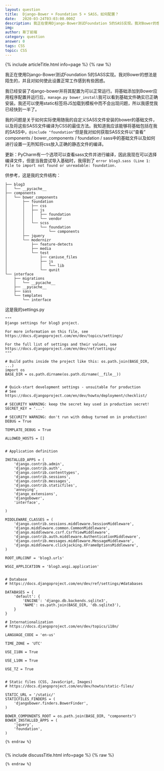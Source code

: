 ```yaml
---
layout: question
title:  Django-Bower + Foundation 5 + SASS，如何配置？
date:   2020-03-24T03:03:00.000Z
description: 我正在使用Django-Bower测试Foundation 5的SASS实现。我对Bower的想法是陌生的，并且对如何使此设置正常工作感到有些困惑。我...
img: 
author: 斯丁前端
category: question
answer: 0
tags: CSS
topic: CSS
---
```

<div class="article-root">
  <div class="article">
    {% include articleTitle.html info=page %}
    {% raw %}
    <div class="article-content"><p><font style="vertical-align: inherit;"><font style="vertical-align: inherit;">我正在使用Django-Bower测试Foundation 5的SASS实现。</font><font style="vertical-align: inherit;">我对Bower的想法是陌生的，并且对如何使此设置正常工作感到有些困惑。</font></font></p>

<p><font style="vertical-align: inherit;"><font style="vertical-align: inherit;">我已经安装了django-bower并将其配置为可以正常运行。</font><font style="vertical-align: inherit;">将基础添加到Bower应用程序配置并运行后，</font></font><code>manage.py bower_install</code><font style="vertical-align: inherit;"><font style="vertical-align: inherit;">我可以看到基础文件确实已正确安装。</font><font style="vertical-align: inherit;">我还可以使用static标签将JS加载到模板中而不会出现问题，所以我感觉我已经快到一半了。</font></font></p>

<p><font style="vertical-align: inherit;"><font style="vertical-align: inherit;">我的问题是关于如何实际使用随我的自定义SASS文件安装的bower的基础文件，以及将这些SASS文件编译为CSS的最佳方法。</font><font style="vertical-align: inherit;">我知道我应该能够将基础包括在我的SASS中，</font></font><code>@include "foundation"</code><font style="vertical-align: inherit;"><font style="vertical-align: inherit;">但是我对如何获取SASS文件以“查看” components / bower_components / foundation / sass中的基础文件以及如何进行设置一无所知将css放入正确的静态文件的编译。</font></font></p>

<p><font style="vertical-align: inherit;"><font style="vertical-align: inherit;">更新：PyCharm有一个选项可以查看sass文件并进行编译，因此我现在可以选择编译文件，但是当我尝试导入基础时，我得到了 </font></font><code>error blog3.sass (Line 1: File to import not found or unreadable: foundation.</code></p>

<p><font style="vertical-align: inherit;"><font style="vertical-align: inherit;">供参考，这是我的文件结构：</font></font></p>

<pre><code>├── blog3<font></font>
│&nbsp;&nbsp; └── __pycache__<font></font>
├── components<font></font>
│&nbsp;&nbsp; └── bower_components<font></font>
│&nbsp;&nbsp;     ├── foundation<font></font>
│&nbsp;&nbsp;     │&nbsp;&nbsp; ├── css<font></font>
│&nbsp;&nbsp;     │&nbsp;&nbsp; ├── js<font></font>
│&nbsp;&nbsp;     │&nbsp;&nbsp; │&nbsp;&nbsp; ├── foundation<font></font>
│&nbsp;&nbsp;     │&nbsp;&nbsp; │&nbsp;&nbsp; └── vendor<font></font>
│&nbsp;&nbsp;     │&nbsp;&nbsp; └── scss<font></font>
│&nbsp;&nbsp;     │&nbsp;&nbsp;     └── foundation<font></font>
│&nbsp;&nbsp;     │&nbsp;&nbsp;         └── components<font></font>
│&nbsp;&nbsp;     ├── jquery<font></font>
│&nbsp;&nbsp;     └── modernizr<font></font>
│&nbsp;&nbsp;         ├── feature-detects<font></font>
│&nbsp;&nbsp;         ├── media<font></font>
│&nbsp;&nbsp;         └── test<font></font>
│&nbsp;&nbsp;             ├── caniuse_files<font></font>
│&nbsp;&nbsp;             ├── js<font></font>
│&nbsp;&nbsp;             │&nbsp;&nbsp; └── lib<font></font>
│&nbsp;&nbsp;             └── qunit<font></font>
└── interface<font></font>
    ├── migrations<font></font>
    │&nbsp;&nbsp; └── __pycache__<font></font>
    ├── __pycache__<font></font>
    ├── sass<font></font>
    └── templates<font></font>
        └── interface<font></font>
</code></pre>

<p><font style="vertical-align: inherit;"><font style="vertical-align: inherit;">这是我的settings.py</font></font></p>

<pre><code>"""<font></font>
Django settings for blog3 project.<font></font>
<font></font>
For more information on this file, see<font></font>
https://docs.djangoproject.com/en/dev/topics/settings/<font></font>
<font></font>
For the full list of settings and their values, see<font></font>
https://docs.djangoproject.com/en/dev/ref/settings/<font></font>
"""<font></font>
<font></font>
# Build paths inside the project like this: os.path.join(BASE_DIR, ...)<font></font>
import os<font></font>
BASE_DIR = os.path.dirname(os.path.dirname(__file__)) <font></font>
<font></font>
<font></font>
# Quick-start development settings - unsuitable for production<font></font>
# See https://docs.djangoproject.com/en/dev/howto/deployment/checklist/<font></font>
<font></font>
# SECURITY WARNING: keep the secret key used in production secret!<font></font>
SECRET_KEY = '...'<font></font>
<font></font>
# SECURITY WARNING: don't run with debug turned on in production!<font></font>
DEBUG = True<font></font>
<font></font>
TEMPLATE_DEBUG = True<font></font>
<font></font>
ALLOWED_HOSTS = []<font></font>
<font></font>
<font></font>
# Application definition<font></font>
<font></font>
INSTALLED_APPS = (<font></font>
    'django.contrib.admin',<font></font>
    'django.contrib.auth',<font></font>
    'django.contrib.contenttypes',<font></font>
    'django.contrib.sessions',<font></font>
    'django.contrib.messages',<font></font>
    'django.contrib.staticfiles',<font></font>
    'annoying',<font></font>
    'django_extensions',<font></font>
    'djangobower',<font></font>
    'interface',<font></font>
<font></font>
)<font></font>
<font></font>
MIDDLEWARE_CLASSES = (<font></font>
    'django.contrib.sessions.middleware.SessionMiddleware',<font></font>
    'django.middleware.common.CommonMiddleware',<font></font>
    'django.middleware.csrf.CsrfViewMiddleware',<font></font>
    'django.contrib.auth.middleware.AuthenticationMiddleware',<font></font>
    'django.contrib.messages.middleware.MessageMiddleware',<font></font>
    'django.middleware.clickjacking.XFrameOptionsMiddleware',<font></font>
)<font></font>
<font></font>
ROOT_URLCONF = 'blog3.urls'<font></font>
<font></font>
WSGI_APPLICATION = 'blog3.wsgi.application'<font></font>
<font></font>
<font></font>
# Database<font></font>
# https://docs.djangoproject.com/en/dev/ref/settings/#databases<font></font>
<font></font>
DATABASES = {<font></font>
    'default': {<font></font>
        'ENGINE': 'django.db.backends.sqlite3',<font></font>
        'NAME': os.path.join(BASE_DIR, 'db.sqlite3'),<font></font>
    }<font></font>
}<font></font>
<font></font>
# Internationalization<font></font>
# https://docs.djangoproject.com/en/dev/topics/i18n/<font></font>
<font></font>
LANGUAGE_CODE = 'en-us'<font></font>
<font></font>
TIME_ZONE = 'UTC'<font></font>
<font></font>
USE_I18N = True<font></font>
<font></font>
USE_L10N = True<font></font>
<font></font>
USE_TZ = True  <font></font>
<font></font>
<font></font>
# Static files (CSS, JavaScript, Images)<font></font>
# https://docs.djangoproject.com/en/dev/howto/static-files/<font></font>
<font></font>
STATIC_URL = '/static/'<font></font>
STATICFILES_FINDERS = (<font></font>
    'djangobower.finders.BowerFinder',<font></font>
)<font></font>
<font></font>
BOWER_COMPONENTS_ROOT = os.path.join(BASE_DIR, "components")<font></font>
BOWER_INSTALLED_APPS = (<font></font>
    'jquery',<font></font>
    'foundation',<font></font>
)<font></font>
</code></pre></div>
    {% endraw %}
  </div>
  <p style="height: 0;width:0;overflow: hidden;"> 第3269篇《Django-Bower + Foundation 5 + SASS，如何配置？》来自Winter(https://github.com/aiyld/aiyld.github.io)的站点</p>
  <div class="discuss-wrapper">
    {% include discussTitle.html info=page %}
    {% raw %}
    
    {% endraw %}
  </div>
<div>
